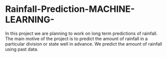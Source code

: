 # Rainfall-Prediction-MACHINE-LEARNING-
In this project we are planning to work on long term predictions of rainfall. The main motive of the project is to predict the amount of rainfall in a particular division or state well in advance. We predict the amount of rainfall using past data.
